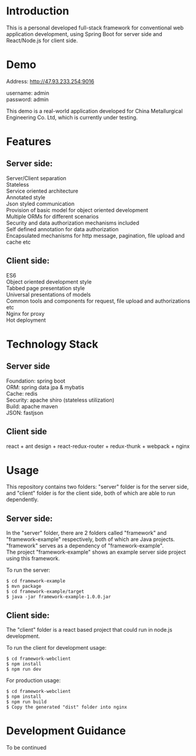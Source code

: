 # Introduction
This is a personal developed full-stack framework for conventional web application development, using Spring Boot for server side and React/Node.js for client side.

# Demo
Address: http://47.93.233.254:9016

username: admin  
password: admin  

This demo is a real-world application developed for China Metallurgical Engineering Co. Ltd, which is currently under testing. 

# Features
## Server side:  
Server/Client separation  
Stateless  
Service oriented architecture  
Annotated style  
Json styled communication  
Provision of basic model for object oriented development  
Multiple ORMs for different scenarios  
Security and data authorization mechanisms included   
Self defined annotation for data authorization  
Encapsulated mechanisms for http message, pagination, file upload and cache etc          

## Client side:
ES6       
Object oriented development style        
Tabbed page presentation style        
Universal presentations of models         
Common tools and components for request, file upload and authorizations etc        
Nginx for proxy          
Hot deployment       

# Technology Stack  
## Server side         
Foundation: spring boot       
ORM: spring data jpa & mybatis        
Cache: redis       
Security: apache shiro (stateless utilization)          
Build: apache maven     
JSON: fastjson       

## Client side
react + ant design + react-redux-router + redux-thunk + webpack + nginx

# Usage
This repository contains two folders: "server" folder is for the server side, and "client" folder is for the client side, both of which are able to run dependently. 

## Server side:
In the "server" folder, there are 2 folders called "framework" and "framework-example" respectively, both of which are Java projects. "framework" serves as a dependency of "framework-example".  
The project "framework-example" shows an example server side project using this framework.

To run the server:  

`$ cd framework-example`<br />
`$ mvn package`<br />
`$ cd framework-example/target`<br />
`$ java -jar framework-example-1.0.0.jar`<br />


## Client side:  
The "client" folder is a react based project that could run in node.js development.

To run the client for development usage:  

`$ cd framework-webclient`<br />
`$ npm install`<br />
`$ npm run dev`<br />

For production usage:   

`$ cd framework-webclient`<br />
`$ npm install`<br />
`$ npm run build`<br />
`$ Copy the generated "dist" folder into nginx`<br />

# Development Guidance  
To be continued  